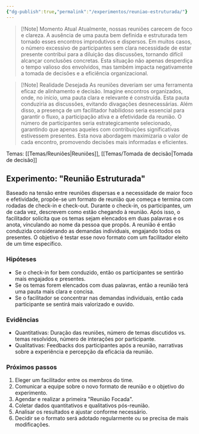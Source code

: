 ```yaml
---
{"dg-publish":true,"permalink":"/experimentos/reuniao-estruturada/"}
---
```


> [!Note] Momento Atual
> Atualmente, nossas reuniões carecem de foco e clareza. A ausência de uma pauta bem definida e estruturada tem tornado esses encontros improdutivos e dispersos. Em muitos casos, o número excessivo de participantes sem clara necessidade de estar presente contribui para a diluição das discussões, tornando difícil alcançar conclusões concretas. Esta situação não apenas desperdiça o tempo valioso dos envolvidos, mas também impacta negativamente a tomada de decisões e a eficiência organizacional.

> [!Note] Realidade Desejada
> As reuniões deveriam ser uma ferramenta eficaz de alinhamento e decisão. Imagine encontros organizados, onde, no início, uma pauta clara e relevante é construída. Esta pauta conduziria as discussões, evitando divagações desnecessárias. Além disso, a presença de um facilitador habilidoso seria essencial para garantir o fluxo, a participação ativa e a efetividade da reunião. O número de participantes seria estrategicamente selecionado, garantindo que apenas aqueles com contribuições significativas estivessem presentes. Esta nova abordagem maximizaria o valor de cada encontro, promovendo decisões mais informadas e eficientes.

Temas: [[Temas/Reuniões\|Reuniões]], [[Temas/Tomada de decisão\|Tomada de decisão]]
## Experimento: "Reunião Estruturada"

Baseado na tensão entre reuniões dispersas e a necessidade de maior foco e efetividade, propõe-se um formato de reunião que começa e termina com rodadas de check-in e check-out. Durante o check-in, os participantes, um de cada vez, descrevem como estão chegando à reunião. Após isso, o facilitador solicita que os temas sejam elencados em duas palavras e os anota, vinculando ao nome da pessoa que propôs. A reunião é então conduzida considerando as demandas individuais, engajando todos os presentes. O objetivo é testar esse novo formato com um facilitador eleito de um time específico.

### Hipóteses
- Se o check-in for bem conduzido, então os participantes se sentirão mais engajados e presentes.
- Se os temas forem elencados com duas palavras, então a reunião terá uma pauta mais clara e concisa.
- Se o facilitador se concentrar nas demandas individuais, então cada participante se sentirá mais valorizado e ouvido.

### Evidências
- Quantitativas: Duração das reuniões, número de temas discutidos vs. temas resolvidos, número de interações por participante.
- Qualitativas: Feedbacks dos participantes após a reunião, narrativas sobre a experiência e percepção da eficácia da reunião.

### Próximos passos
1. Eleger um facilitador entre os membros do time.
2. Comunicar a equipe sobre o novo formato de reunião e o objetivo do experimento.
3. Agendar e realizar a primeira "Reunião Focada".
4. Coletar dados quantitativos e qualitativos pós-reunião.
5. Analisar os resultados e ajustar conforme necessário.
6. Decidir se o formato será adotado regularmente ou se precisa de mais modificações.
